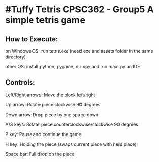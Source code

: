#Tuffy Tetris CPSC362 - Group5
A simple tetris game
====================

How to Execute:
---------------

on Windows OS: run tetris.exe (need exe and assets folder in the same directory)

other OS: install python, pygame, numpy and run main.py on IDE


Controls:
---------

Left/Right arrows: Move the block left/right

Up arrow: Rotate piece clockwise 90 degrees

Down arrow: Drop piece by one space down

A/S keys: Rotate piece counterclockwise/clockwise 90 degrees

P key: Pause and continue the game

H key: Holding the piece (swaps current piece with held piece)

Space bar: Full drop on the piece
